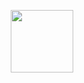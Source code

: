 <p align="center">
 <a href="https://github.com/kodpe">
  <img width="100" src="[![goose](https://user-images.githubusercontent.com/80957664/189237360-0822d329-4616-4ea0-a8fe-346624508e52.gif)"/>
 </a>
</p>

